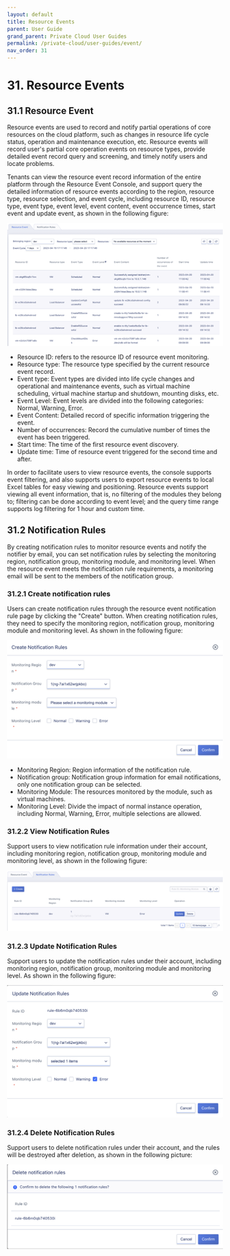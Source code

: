 ```yaml
---
layout: default
title: Resource Events
parent: User Guide
grand_parent: Private Cloud User Guides
permalink: /private-cloud/user-guides/event/
nav_order: 31
---
```

# 31. Resource Events

## 31.1 Resource Event

Resource events are used to record and notify partial operations of core resources on the cloud platform, such as changes in resource life cycle status, operation and maintenance execution, etc. Resource events will record user's partial core operation events on resource types, provide detailed event record query and screening, and timely notify users and locate problems.

Tenants can view the resource event record information of the entire platform through the Resource Event Console, and support query the detailed information of resource events according to the region, resource type, resource selection, and event cycle, including resource ID, resource type, event type, event level, event content, event occurrence times, start event and update event, as shown in the following figure:

![event](/assets/images/userguide/event.png)

* Resource ID: refers to the resource ID of resource event monitoring.
* Resource type: The resource type specified by the current resource event record.
* Event type: Event types are divided into life cycle changes and operational and maintenance events, such as virtual machine scheduling, virtual machine startup and shutdown, mounting disks, etc.
* Event Level: Event levels are divided into the following categories: Normal, Warning, Error.
* Event Content: Detailed record of specific information triggering the event.
* Number of occurrences: Record the cumulative number of times the event has been triggered.
* Start time: The time of the first resource event discovery.
* Update time: Time of resource event triggered for the second time and after.

In order to facilitate users to view resource events, the console supports event filtering, and also supports users to export resource events to local Excel tables for easy viewing and positioning. Resource events support viewing all event information, that is, no filtering of the modules they belong to; filtering can be done according to event level; and the query time range supports log filtering for 1 hour and custom time.

## 31.2 Notification Rules

By creating notification rules to monitor resource events and notify the notifier by email, you can set notification rules by selecting the monitoring region, notification group, monitoring module, and monitoring level. When the resource event meets the notification rule requirements, a monitoring email will be sent to the members of the notification group.

### 31.2.1 Create notification rules

Users can create notification rules through the resource event notification rule page by clicking the "Create" button. When creating notification rules, they need to specify the monitoring region, notification group, monitoring module and monitoring level. As shown in the following figure:

![eventrule](/assets/images/userguide/eventrule.png)

* Monitoring Region: Region information of the notification rule.
* Notification group: Notification group information for email notifications, only one notification group can be selected.
* Monitoring Module: The resources monitored by the module, such as virtual machines.
* Monitoring Level: Divide the impact of normal instance operation, including Normal, Warning, Error, multiple selections are allowed.

### 31.2.2 View Notification Rules

Support users to view notification rule information under their account, including monitoring region, notification group, monitoring module and monitoring level, as shown in the following figure:

![eventrule1](/assets/images/userguide/eventrule1.png)

### 31.2.3 Update Notification Rules

Support users to update the notification rules under their account, including monitoring region, notification group, monitoring module and monitoring level. As shown in the following figure:

![eventrule2](/assets/images/userguide/eventrule2.png)

### 31.2.4 Delete Notification Rules

Support users to delete notification rules under their account, and the rules will be destroyed after deletion, as shown in the following picture:

![eventrule3](/assets/images/userguide/eventrule3.png)





